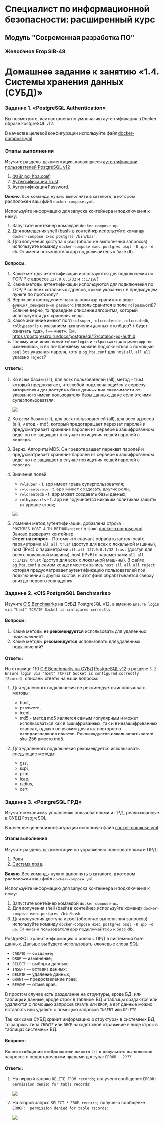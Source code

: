 # Специалист по информационной безопасности: расширенный курс
## Модуль "Современная разработка ПО"
### Желобанов Егор SIB-48

# Домашнее задание к занятию «1.4. Системы хранения данных (СУБД)»

### Задание 1. «PostgreSQL Authentication»

Вы посмотрите, как настроена по умолчанию аутентификация в Docker образе PostgreSQL v12.

В качестве целевой конфигурации используйте файл [docker-compose.yml](assets/task01/docker-compose.yml)

### Этапы выполнения

Изучите разделы документации,
касающиеся [аутентификации пользователей PostgreSQL v12](https://postgrespro.ru/docs/postgrespro/12/client-authentication):

1. [Файл pg_hba.conf](https://postgrespro.ru/docs/postgrespro/12/auth-pg-hba-conf).
2. [Аутентификация Trust](https://postgrespro.ru/docs/postgrespro/12/auth-trust).
3. [Аутентификация Password](https://postgrespro.ru/docs/postgrespro/12/auth-password).

**Важно**. Все команды нужно выполнять в каталоге, в котором расположен ваш файл `docker-compose.yml`.

Используйте информацию для запуска контейнера и подключения к нему:

1. Запустите контейнер командой `docker-compose up`.
2. Для помещения shell (bash) в контейнер используйте команду `docker-compose exec postgres /bin/bash`.
3. Для получения доступа к psql (оболочке выполнения запросов) используйте команду
   `docker-compose exec postgres psql -U app -d db`. От имени пользователя app подключайтесь к базе db.

#### Вопросы:

1. Какие методы аутентификации используются для подключения по TCP/IP с адресов `127.0.0.1/32` и `::1/128`?
2. Какие методы аутентификации используются для подключения по TCP/IP со всех остальных адресов, кроме указанных в
   предыдущем пункте по протоколу?
3. Верно ли утверждение: пароль роли `app` хранится в виде `функция_хеширования password` (пароль хранится в поле
   `rolpassword`)? Если не верно, то приведите описание алгоритма, который используется для хранения хеша.
4. Какое значение имеют поля `rolsuper`, `rolcreaterole`, `rolcreatedb`, `rolbypassrls` с указанием назначения данных
   столбцов? `t` будет означать «да», `f` — «нет». См. https://postgrespro.ru/docs/postgresql/12/catalog-pg-authid.
5. Почему значения полей `rolcanlogin` и `rolpassword` для роли `app` не изменились, и вы по-прежнему можете
   подключиться с помощью `psql` без указания пароля, хотя в `pg_hba.conf` для host `all all all` указано `reject`?

#### Ответы:

1. Ко всем базам (all), для всех пользователей (all), метод - trust который предполагает, что любой подключающийся к серверу 
   авторизован для доступа к базе данных вне зависимости от указанного имени пользователя базы данных, даже если это имя
   суперпользователя:

   ![](assets/task01/1_pg_hba_conf.jpg)

2. Ко всем базам (all), для всех пользователей (all), для всех адресов (all), метод - md5, который предотвращает перехват
   паролей и предусматривает хранение паролей на сервере в зашифрованном виде, но не защищает в случае похищения
   хешей паролей с сервера.

3. Верно. Алгоритм MD5. Он предотвращает перехват паролей и предусматривает хранение паролей на сервере в зашифрованном
   виде, но не защищает в случае похищения хешей паролей с сервера.

4. Значения полей:
   * `rolsuper` - t. app имеет права суперпользователя;
   * `rolcreaterole` - t. app может создавать другие роли;
   * `rolcreatedb` - t. app может создавать базы данных;
   * `rolbypassrls` - t. app не подчиняется никаким политикам защиты на уровне строк;

   ![](assets/task01/2_pg_authid.jpg)

5. Изменен метод аутентификации, добавлена строка `- POSTGRES_HOST_AUTH_METHOD=reject` в файл 
   [docker-compose.yml](assets/task01/docker-compose2.yml). Заново развернут контейнер.  
   **Ответ на вопрос** - Потому что сначала обрабатывается local с параметрами `all all trust` (доступ для всех с локальной машины),
   host (IPv4) с параметрами `all all 127.0.0.1/32 trust` (доступ для всех с локальной машины), 
   host (IPv6) с параметрами `all all ::1/128 trust` (доступ для всех с локальной машины). В файле `pg_hba.conf` в самом конце
   имеется запись `host all all all reject` которая предусматривает аутентификацию пользователей при подключении с других хостов,
   и этот файл обрабатывается сверху вниз до первого совпадения.

### Задание 2. «CIS PostgreSQL Benchmarks»

Изучите [CIS Benchmarks](https://www.cisecurity.org/cis-benchmarks/) на СУБД PostgreSQL v12, а именно `Ensure login via "host" TCP/IP Socket is configured correctly`.

#### Вопросы: 

1. Какие методы **не рекомендуется** использовать для удалённых подключений?
2. Какие методы **рекомендуется** использовать для удалённых подключений?

#### Ответы:

На странице 110 [CIS Benchmarks на СУБД PostgreSQL v12](assets/task02/CIS_PostgreSQL_12_Benchmark_v1.0.0.pdf) в разделе
`5.2 Ensure login via "host" TCP/IP Socket is configured correctly (Scored)`, описаны ответы на наши вопросы:

1. Для удаленного подключения не рекомендуется использовать методы:
   * trust,
   * password,
   * ident. 
   * md5 - метод md5 является самым популярным и может использоваться как в зашифрованных, так и в незашифрованных сеансах,
     однако он уязвим для атак повторного воспроизведения пакетов. Рекомендуется использовать scram-sha-256 вместо md5.

2. Для удаленного подключения рекомендуется использовать следующие методы:
   * gss,
   * sspi,
   * pam,
   * ldap,
   * radius,
   * cert

### Задание 3. «PostgreSQL ПРД»

Изучите механизмы управления пользователями и ПРД, реализованные в СУБД PostgreSQL.

В качестве целевой конфигурации использую файл [docker-compose.yml](assets/task03/docker-compose.yml)

#### Этапы выполнения

Изучите разделы документации по управлению пользователями и ПРД:
1. [Роли](https://postgrespro.ru/docs/postgresql/12/user-manag).
2. [Система прав](https://postgrespro.ru/docs/postgresql/12/ddl-priv).

**Важно**. Все команды нужно выполнять в каталоге, в котором расположен ваш файл `docker-compose.yml`.

Используйте информацию для запуска контейнера и подключения к нему:
1. Запустите контейнер командой `docker-compose up`.
2. Для получения shell (bash) в контейнер используйте команду `docker-compose exec postgres /bin/bash`.
3. Для получения доступа к psql (оболочке выполнения запросов) используйте команду `docker-compose exec postgres psql -U app -d db`. От имени пользователя app подключайтесь к базе db.

PostgreSQL хранит информацию о ролях и ПРД в системной базе данных. Дальше вы будете использовать ключевые слова SQL:
* `CREATE` — создание;
* `DROP` — изменение;
* `SELECT` — выборка данных;
* `INSERT` — вставка данных;
* `DELETE` — удаление данных;
* `GRANT` — предоставление прав;
* `REVOKE` — отзыв прав.

В простом случае есть разделение на структуры, вроде БД, или таблицы и данные, вроде строк в таблице. БД и таблицы создаются или удаляются с помощью запросов `CREATE` или `DROP`, а вот данные можно вставлять или удалять с помощью запросов `INSERT` или `DELETE`.

Так как сама СУБД хранит информацию о структурах в системных БД, то запросы типа `CREATE` или `DROP` находят своё отражение в виде строк в таблицах системных БД.

#### Вопросы:

Какое сообщение отображается вместо `???` в результате выполнения запросов с недостаточными правами доступа: `ERROR:  ???`?

#### Ответы:

1. На первый запрос `DELETE FROM records;` получено сообщение `ERROR:  permission denied for table records`:

   ![](assets/task03/1_err_delete.jpg)

2. На второй запрос `SELECT * FROM records;` получено сообщение `ERROR:  permission denied for table records`:

   ![](assets/task03/2_err_select.jpg)
